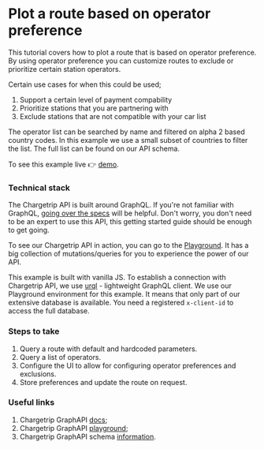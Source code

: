 # Plot a route based on operator preference

This tutorial covers how to plot a route that is based on operator preference. By using operator preference you can customize routes to exclude or prioritize certain station operators.

Certain use cases for when this could be used;

1. Support a certain level of payment compability
2. Prioritize stations that you are partnering with
3. Exclude stations that are not compatible with your car list

The operator list can be searched by name and filtered on alpha 2 based country codes. In this example we use a small subset of countries to filter the list. The full list can be found on our API schema.

To see this example live 👉 [demo](https://examples.chargetrip.com/?id=preferred-operator`).

### Technical stack

The Chargetrip API is built around GraphQL. If you're not familiar with GraphQL, [going over the specs](https://graphql.org/learn/) will be helpful. Don't worry, you don't need to be an expert to use this API, this getting started guide should be enough to get going.

To see our Chargetrip API in action, you can go to the [Playground](https://playground.chargetrip.com/). It has a big collection of mutations/queries for you to experience the power of our API.

This example is built with vanilla JS. To establish a connection with Chargetrip API, we use [urql](https://formidable.com/open-source/urql/) - lightweight GraphQL client. We use our Playground environment for this example. It means that only part of our extensive database is available. You need a registered `x-client-id` to access the full database.

### Steps to take

1. Query a route with default and hardcoded parameters.
2. Query a list of operators.
3. Configure the UI to allow for configuring operator preferences and exclusions.
4. Store preferences and update the route on request.

### Useful links

1. Chargetrip GraphAPI [docs](https://docs.chargetrip.com/);
2. Chargetrip GraphAPI [playground](https://playground.chargetrip.com/);
3. Chargetrip GraphAPI schema [information](https://voyager.chargetrip.com/).
